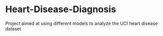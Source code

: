 # Heart-Disease-Diagnosis
Project aimed at using different models to analyze the UCI heart disease dataset
